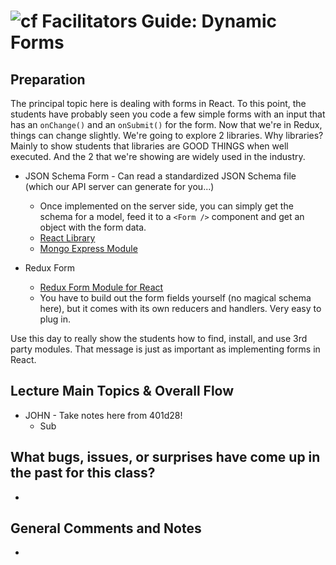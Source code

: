 ![cf](http://i.imgur.com/7v5ASc8.png) Facilitators Guide: Dynamic Forms
=======================================================================

## Preparation
The principal topic here is dealing with forms in React. To this point, the students have probably seen you code a few simple forms with an input that has an `onChange()` and an `onSubmit()` for the form.  Now that we're in Redux, things can change slightly.  We're going to explore 2 libraries.  Why libraries? Mainly to show students that libraries are GOOD THINGS when well executed.  And the 2 that we're showing are widely used in the industry.

* JSON Schema Form - Can read a standardized JSON Schema file (which our API server can generate for you...)
  * Once implemented on the server side, you can simply get the schema for a model, feed it to a `<Form />` component and get an object with the form data.
  * [React Library](https://github.com/mozilla-services/react-jsonschema-form)
  * [Mongo Express Module](https://www.npmjs.com/package/mongoose-schema-jsonschema)

* Redux Form
  * [Redux Form Module for React](https://redux-form.com)
  * You have to build out the form fields yourself (no magical schema here), but it comes with its own reducers and handlers. Very easy to plug in.

Use this day to really show the students how to find, install, and use 3rd party modules. That message is just as important as implementing forms in React.

## Lecture Main Topics & Overall Flow
* JOHN - Take notes here from 401d28!
  * Sub


## What bugs, issues, or surprises have come up in the past for this class?
*

## General Comments and Notes
*

